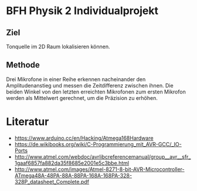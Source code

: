 # BFH Physik 2 Individualprojekt
## Ziel
Tonquelle im 2D Raum lokalisieren können.

## Methode
Drei Mikrofone in einer Reihe erkennen nacheinander den Amplitudenanstieg und messen die Zeitdifferenz zwischen ihnen. Die beiden Winkel von den letzten erreichten Mikrofonen zum ersten Mikrofon werden als Mittelwert gerechnet, um die Präzision zu erhöhen.

# Literatur
- https://www.arduino.cc/en/Hacking/Atmega168Hardware
- https://de.wikibooks.org/wiki/C-Programmierung_mit_AVR-GCC/_IO-Ports
- http://www.atmel.com/webdoc/avrlibcreferencemanual/group__avr__sfr_1gaaf6857fa882da35f8685e2001e5c3bbe.html
- http://www.atmel.com/images/Atmel-8271-8-bit-AVR-Microcontroller-ATmega48A-48PA-88A-88PA-168A-168PA-328-328P_datasheet_Complete.pdf
